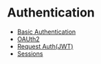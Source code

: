 # Authentication

- [Basic Authentication](basicauth/main.go)
- [OAUth2](oauth2/main.go)
- [Request Auth(JWT)](https://github.com/iris-contrib/middleware/blob/master/jwt)
- [Sessions](https://github.com/radiantrfid/iris/tree/master/_examples/#sessions)